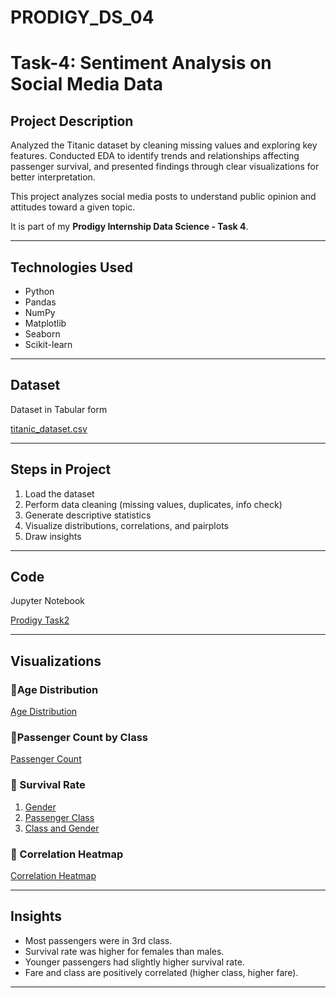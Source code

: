# PRODIGY_DS_04

# Task-4: Sentiment Analysis on Social Media Data

## Project Description
Analyzed the Titanic dataset by cleaning missing values and exploring key features. Conducted EDA to identify trends and relationships affecting passenger survival, and presented findings through clear visualizations for better interpretation.

This project analyzes social media posts to understand public opinion and attitudes toward a given topic.

It is part of my **Prodigy Internship Data Science - Task 4**.

---

## Technologies Used
- Python
- Pandas
- NumPy
- Matplotlib
- Seaborn
- Scikit-learn

---

## Dataset
Dataset in Tabular form

[titanic_dataset.csv](https://1drv.ms/x/c/3caa0aa167fc94a7/ES-49iNCNFtKgXoPGdXl7QUBN-oggYfADWZXQDeTE5Zfcw?e=g88Kbs)

---

## Steps in Project
1. Load the dataset
2. Perform data cleaning (missing values, duplicates, info check)
3. Generate descriptive statistics
4. Visualize distributions, correlations, and pairplots
5. Draw insights

---

## Code
Jupyter Notebook

[Prodigy Task2](https://1drv.ms/w/c/3caa0aa167fc94a7/EQTR-M0usi1EnZY1bf3X5SkBiku-N66SDqJ0eNELgjv4LQ?e=FgPkle)

---

## Visualizations

### 🔹Age Distribution
[Age Distribution](https://1drv.ms/i/c/3caa0aa167fc94a7/EYW9gSMrVaVIq_j8RHCAlYABg5x3uLkqZgUUp7sI2zubow?e=WMOldh)

### 🔹Passenger Count by Class
[Passenger Count](https://1drv.ms/i/c/3caa0aa167fc94a7/ERbYsLJrJo5EolqCRLq93ygBHHXmK40p7IY2-CdlwNnInw?e=IGI9ja)

### 🔹 Survival Rate
1. [Gender](https://1drv.ms/i/c/3caa0aa167fc94a7/EZ-gXFnSB2JPvhEWZ3_wdAEBKJ3xlAWV99RjlY_vX9GY9g?e=MdAmKM)
2. [Passenger Class](https://1drv.ms/i/c/3caa0aa167fc94a7/EWTndUrnKjdOtCWQECmVhBUBliOlUD9Zbnx37-D3bh9CVQ?e=ecfa0k)
3. [Class and Gender](https://1drv.ms/i/c/3caa0aa167fc94a7/Ealo8r70bwtBlqd3HyGRjBIBiY85cT4z5MpUUTIALeHitw?e=YVjwUv)

### 🔹 Correlation Heatmap
[Correlation Heatmap](https://1drv.ms/i/c/3caa0aa167fc94a7/EZwEzQpO7-lLtYicqDsjpvABOnLJUMZb1dhCrRvShZBWpA?e=bAAGzK)

---

## Insights
- Most passengers were in 3rd class.
- Survival rate was higher for females than males.
- Younger passengers had slightly higher survival rate.
- Fare and class are positively correlated (higher class, higher fare).

---
